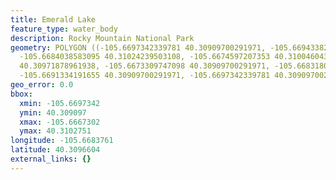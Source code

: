 ```yaml
---
title: Emerald Lake
feature_type: water_body
description: Rocky Mountain National Park
geometry: POLYGON ((-105.6697342339781 40.30909700291971, -105.6694338265764 40.31027512023479,
  -105.6684038583095 40.31024239503108, -105.6674597207353 40.31004604347724, -105.6667301598882
  40.30971878961938, -105.6673309747098 40.30909700291971, -105.6683180276258 40.30926063155329,
  -105.6691334191655 40.30909700291971, -105.6697342339781 40.30909700291971))
geo_error: 0.0
bbox:
  xmin: -105.6697342
  ymin: 40.309097
  xmax: -105.6667302
  ymax: 40.3102751
longitude: -105.6683761
latitude: 40.3096604
external_links: {}
---
```


